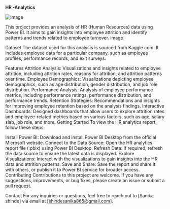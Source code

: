 **HR -Analytics**

![image](https://github.com/user-attachments/assets/090313d2-e90d-411c-8d75-d6b65477feed)


This project provides an analysis of HR (Human Resources) data using Power BI. It aims to gain insights into employee attrition and identify patterns and trends related to employee turnover. image

Dataset
The dataset used for this analysis is sourced from Kaggle.com. It includes employee data for a particular company, such as employee profiles, performance records, and exit surveys.

Features
Attrition Analysis: Visualizations and insights related to employee attrition, including attrition rates, reasons for attrition, and attrition patterns over time.
Employee Demographics: Visualizations depicting employee demographics, such as age distribution, gender distribution, and job role distribution.
Performance Analysis: Analysis of employee performance metrics, including performance ratings, performance distribution, and performance trends.
Retention Strategies: Recommendations and insights for improving employee retention based on the analysis findings.
Interactive Dashboards: Designed dashboards that allow users to explore attrition rates and employee-related metrics based on various factors, such as age, salary slab, job role, and more.
Getting Started
To view the HR analytics report, follow these steps:

Install Power BI: Download and install Power BI Desktop from the official Microsoft website.
Connect to the Data Source: Open the HR analytics report file (.pbix) using Power BI Desktop.
Refresh Data: If required, refresh the data source to ensure the latest data is displayed.
Explore Visualizations: Interact with the visualizations to gain insights into the HR data and attrition patterns.
Save and Share: Save the report and share it with others, or publish it to Power BI service for broader access.
Contributing
Contributions to this project are welcome. If you have any suggestions, improvements, or bug fixes, please create an issue or submit a pull request.

Contact
For any inquiries or questions, feel free to reach out to [Sanika shinde] via email at [shindesanika865@gmail.com].
